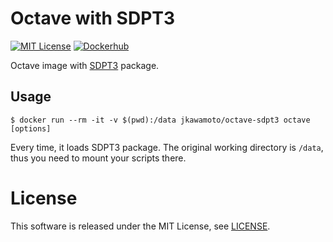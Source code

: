 # Octave with SDPT3
[![MIT License](http://img.shields.io/badge/license-MIT-blue.svg?style=flat)](LICENSE)
[![Dockerhub](https://img.shields.io/badge/dockerhub-jkawamoto%2Foctave--sdpt3-blue.svg)](https://hub.docker.com/r/jkawamoto/octave-sdpt3/)

Octave image with [SDPT3](https://github.com/sqlp/sdpt3) package.

## Usage

```
$ docker run --rm -it -v $(pwd):/data jkawamoto/octave-sdpt3 octave [options]
```

Every time, it loads SDPT3 package. The original working directory is `/data`,
thus you need to mount your scripts there.

License
========
This software is released under the MIT License, see [LICENSE](LICENSE).
